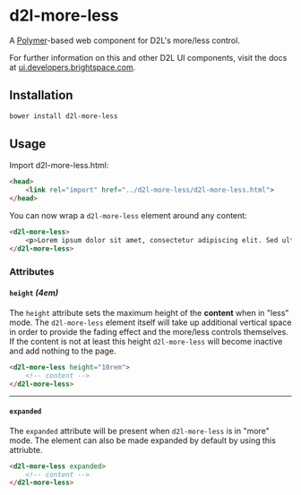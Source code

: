 # d2l-more-less

A [Polymer](https://www.polymer-project.org/1.0/)-based web component for D2L's more/less control.

For further information on this and other D2L UI components, visit the docs at [ui.developers.brightspace.com](http://ui.developers.brightspace.com/).


## Installation

```sh
bower install d2l-more-less
```

## Usage

Import d2l-more-less.html:
```html
<head>
	<link rel="import" href="../d2l-more-less/d2l-more-less.html">
</head>
```

You can now wrap a `d2l-more-less` element around any content:
```html
<d2l-more-less>
	<p>Lorem ipsum dolor sit amet, consectetur adipiscing elit. Sed ultricies, ligula vulputate mattis aliquam, arcu arcu porttitor urna, ut pretium neque lorem venenatis elit. Fusce rutrum, nunc a tempor dictum, elit est lobortis libero, at lobortis nisl libero id enim. Vestibulum in lorem sed metus ornare faucibus a ac massa. Donec sodales massa vitae lacus blandit, at placerat erat blandit. Aenean consequat sapien ac viverra ornare. Nullam sem felis, ultrices nec egestas ut, mollis ac arcu. Nunc sit amet aliquam neque, fringilla lobortis justo. Sed pharetra, ipsum ut tempor tempor, sem risus tincidunt nisl, vitae feugiat lectus lorem a urna. In sit amet lobortis tellus. Sed suscipit magna et aliquam consequat. Pellentesque rhoncus ut dui at semper. Mauris vel ante euismod, tempus nunc eu, pellentesque lacus. Mauris consectetur ante eget consequat tempus.</p>
</d2l-more-less>
```

### Attributes

#### `height` _(4em)_

The `height` attribute sets the maximum height of the **content** when in "less" mode. The `d2l-more-less` element itself will take up additional vertical space in order to provide the fading effect and the more/less controls themselves. If the content is not at least this height `d2l-more-less` will become inactive and add nothing to the page.
```html
<d2l-more-less height="10rem">
	<!-- content -->
</d2l-more-less>
```

---

#### `expanded`

The `expanded` attribute will be present when `d2l-more-less` is in "more" mode. The element can also be made expanded by default by using this attriubte.
```html
<d2l-more-less expanded>
	<!-- content -->
</d2l-more-less>
```
